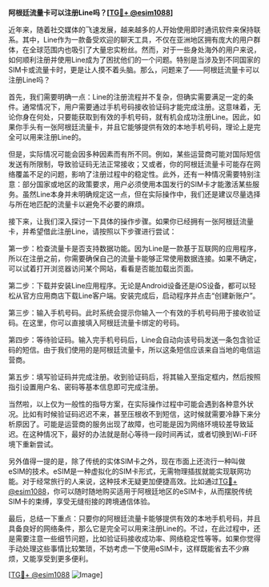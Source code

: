 **阿根廷流量卡可以注册Line吗？[[TG💪+ @esim1088](https://t.me/s/esim1088)]**

近年来，随着社交媒体的飞速发展，越来越多的人开始使用即时通讯软件来保持联系。其中，Line作为一款备受欢迎的聊天工具，不仅在亚洲地区拥有庞大的用户群体，在全球范围内也吸引了大量忠实粉丝。然而，对于一些身处海外的用户来说，如何顺利注册并使用Line成为了困扰他们的一个问题。特别是当涉及到不同国家的SIM卡或流量卡时，更是让人摸不着头脑。那么，问题来了——阿根廷流量卡可以注册Line吗？

首先，我们需要明确一点：Line的注册流程并不复杂，但确实需要满足一定的条件。通常情况下，用户需要通过手机号码接收验证码才能完成注册。这意味着，无论你身在何处，只要能获取到有效的手机号码，就有机会成功注册Line。因此，如果你手头有一张阿根廷流量卡，并且它能够提供有效的本地手机号码，理论上是完全可以用来注册Line的。

但是，实际情况可能会因多种因素而有所不同。例如，某些运营商可能对国际短信发送有所限制，导致验证码无法正常接收；又或者，你的阿根廷流量卡可能存在网络覆盖不足的问题，影响了注册过程中的稳定性。此外，还有一种情况需要特别注意：部分国家或地区的政策要求，用户必须使用本国发行的SIM卡才能激活某些服务。虽然Line本身并未明确规定这一点，但在实际操作中，我们还是建议尽量选择与所在地匹配的流量卡以避免不必要的麻烦。

接下来，让我们深入探讨一下具体的操作步骤。如果你已经拥有一张阿根廷流量卡，并希望借此注册Line，请按照以下步骤进行尝试：

第一步：检查流量卡是否支持数据功能。因为Line是一款基于互联网的应用程序，所以在注册之前，你需要确保自己的流量卡能够正常使用数据连接。如果不确定，可以试着打开浏览器访问某个网站，看看是否能加载出页面。

第二步：下载并安装Line应用程序。无论是Android设备还是iOS设备，都可以轻松从官方应用商店下载Line客户端。安装完成后，启动程序并点击“创建新账户”。

第三步：输入手机号码。此时系统会提示你输入一个有效的手机号码用于接收验证码。在这里，你可以直接填入阿根廷流量卡绑定的号码。

第四步：等待验证码。输入完手机号码后，Line会自动向该号码发送一条包含验证码的短信。由于我们使用的是阿根廷流量卡，所以这条短信应该来自当地的电信运营商。

第五步：填写验证码并完成注册。收到验证码后，将其输入至指定框内，然后按照指引设置用户名、密码等基本信息即可完成注册。

当然啦，以上仅为一般性的指导方案，在实际操作过程中可能会遇到各种意外状况。比如有时候验证码迟迟不来，甚至压根收不到短信，这时候就需要冷静下来分析原因了。可能是运营商的服务出现了故障，也可能是因为网络环境较差导致延迟。在这种情况下，最好的办法就是耐心等待一段时间再试，或者切换到Wi-Fi环境下重新尝试。

另外值得一提的是，除了传统的实体SIM卡之外，现在市面上还流行一种叫做eSIM的技术。eSIM是一种虚拟化的SIM卡形式，无需物理插拔就能实现联网功能。对于经常旅行的人来说，这种技术无疑更加便捷高效。比如通过[TG💪+ @esim1088](https://t.me/s/esim1088)，你可以随时随地购买适用于阿根廷地区的eSIM卡，从而摆脱传统SIM卡的束缚，享受无缝衔接的跨境通信体验。

最后，总结一下重点：只要你的阿根廷流量卡能够提供有效的本地手机号码，并且具备良好的网络条件，那么它是完全可以用来注册Line的。不过，在此过程中，还是需要注意一些细节问题，比如验证码接收成功率、网络稳定性等等。如果你觉得手动处理这些事情比较繁琐，不妨考虑一下使用eSIM卡，这样既能省去不少麻烦，又能享受到更多便利。

[[TG💪+ @esim1088](https://t.me/s/esim1088) ![Image](https://i.postimg.cc/4NQfJmqS/Snipaste-2025-05-13-00-14-12.png)]
